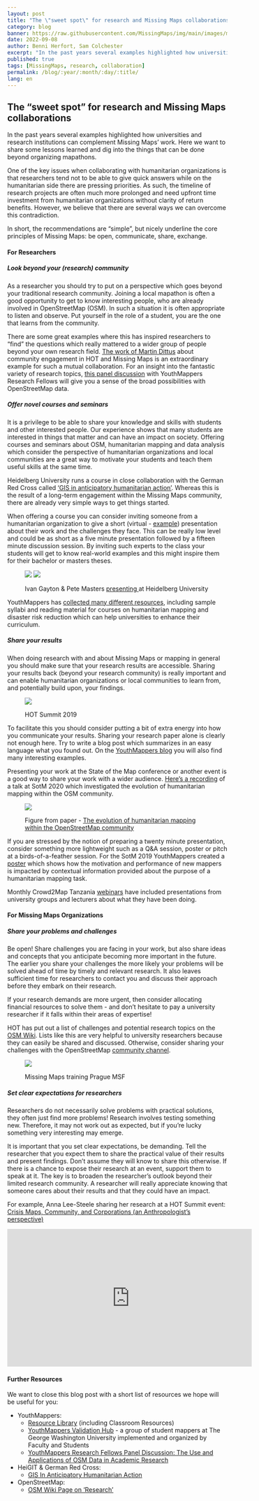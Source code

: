 ```yaml
---
layout: post
title: "The \"sweet spot\" for research and Missing Maps collaborations"
category: blog
banner: https://raw.githubusercontent.com/MissingMaps/img/main/images/missingmaps-blog_20220908_Pete%20Masters.jpg
date: 2022-09-08
author: Benni Herfort, Sam Colchester
excerpt: "In the past years several examples highlighted how universities and research institutions can complement Missing Maps’ work. Here we want to share some lessons learned and dig into the things that can be done beyond organizing mapathons." 
published: true
tags: [MissingMaps, research, collaboration]
permalink: /blog/:year/:month/:day/:title/
lang: en
---
```




## The “sweet spot” for research and Missing Maps collaborations

In the past years several examples highlighted how universities and research institutions can complement Missing Maps’ work. Here we want to share some lessons learned and dig into the things that can be done beyond organizing mapathons.

One of the key issues when collaborating with humanitarian organizations is that researchers tend not to be able to give quick answers while on the humanitarian side there are pressing priorities. As such, the timeline of research projects are often much more prolonged and need upfront time investment from humanitarian organizations without clarity of return benefits. However, we believe that there are several ways we can overcome this contradiction.

In short, the recommendations are “simple”, but nicely underline the core principles of Missing Maps: be open, communicate, share, exchange.

#### For Researchers
##### Look beyond your (research) community

As a researcher you should try to put on a perspective which goes beyond your traditional research community. Joining a local mapathon is often a good opportunity to get to know interesting people, who are already involved in OpenStreetMap (OSM). In such a situation it is often appropriate to listen and observe. Put yourself in the role of a student, you are the one that learns from the community.

There are some great examples where this has inspired researchers to “find” the questions which really mattered to a wider group of people beyond your own research field. [The work of Martin Dittus](https://www.openstreetmap.org/user/dekstop/diary/390717) about community engagement in HOT and Missing Maps is an extraordinary example for such a mutual collaboration. For an insight into the fantastic variety of research topics, [this panel discussion](https://www.youtube.com/watch?v=4INGVPpmUZY) with YouthMappers Research Fellows will give you a sense of the broad possibilities with OpenStreetMap data. 

##### Offer novel courses and seminars

It is a privilege to be able to share your knowledge and skills with students and other interested people. Our experience shows that many students are interested in things that matter and can have an impact on society. Offering courses and seminars about OSM, humanitarian mapping and data analysis which consider the perspective of humanitarian organizations and local communities are a great way to motivate your students and teach them useful skills at the same time.

Heidelberg University runs a course in close collaboration with the German Red Cross called [‘GIS in anticipatory humanitarian action’](https://gitlab.gistools.geog.uni-heidelberg.de/giscience/disaster-tools/gis-in-anticipatory-humanitarian-action). Whereas this is the result of a long-term engagement within the Missing Maps community, there are already very simple ways to get things started.

When offering a course you can consider inviting someone from a humanitarian organization to give a short (virtual - [example](http://k1z.blog.uni-heidelberg.de/2018/06/14/wikimedia-and-msf-talks-disaster-20-seminar-latest-theory-and-practice-in-disaster-management/)) presentation about their work and the challenges they face. This can be really low level and could be as short as a five minute presentation followed by a fifteen minute discussion session. By inviting such experts to the class your students will get to know real-world examples and this might inspire them for their bachelor or masters theses.


<figure>
<img src="https://raw.githubusercontent.com/MissingMaps/img/main/images/missingmaps-blog_20220908_IvanGayton.jpg "> <img src="https://raw.githubusercontent.com/MissingMaps/img/main/images/missingmaps-blog_20220908_Pete%20Masters.jpg">
<p class="caption">Ivan Gayton & Pete Masters <a href="https://disastermappers.wordpress.com/2015/06/">presenting </a> at Heidelberg University </p>
</figure>


YouthMappers has [collected many different resources](https://sites.google.com/view/youthmapperswiki/classroom-resources?authuser=0), including sample syllabi and reading material for courses on humanitarian mapping and disaster risk reduction which can help universities to enhance their curriculum.

##### Share your results

When doing research with and about Missing Maps or mapping in general you should make sure that your research results are accessible. Sharing your results back (beyond your research community) is really important and can enable humanitarian organizations or local communities to learn from, and potentially build upon, your findings.


<figure>
<img src="https://raw.githubusercontent.com/MissingMaps/img/main/images/missingmaps-blog_20220908_HOTSummit2019.jpg">
<p class="caption">HOT Summit 2019 </p>
</figure>

To facilitate this you should consider putting a bit of extra energy into how you communicate your results. Sharing your research paper alone is clearly not enough here. Try to write a blog post which summarizes in an easy language what you found out. On the [YouthMappers blog](https://www.youthmappers.org/blog) you will also find many interesting examples.

Presenting your work at the State of the Map conference or another event is a good way to share your work with a wider audience. [Here’s a recording](https://www.youtube.com/watch?v=ZUs5e0jFJEo) of a talk at SotM 2020 which investigated the evolution of humanitarian mapping within the OSM community. 


<figure>
 <img src="https://raw.githubusercontent.com/MissingMaps/img/main/images/missingmaps-blog_20220908_OSMCommunityEvolution.jpg">
<p class="caption">Figure from paper - <a href="https://www.nature.com/articles/s41598-021-82404-z">The evolution of humanitarian mapping within the OpenStreetMap community </a> </p>
</figure>

If you are stressed by the notion of preparing a twenty minute presentation, consider something more lightweight such as a Q&A session, poster or pitch at a birds-of-a-feather session. For the SotM 2019 YouthMappers created a [poster](https://wiki.openstreetmap.org/w/images/0/0f/Workforce_development_and_Youthmappers-_Understanding_perceptions_of_students_in_humanitarian_mapping.pdf) which shows how the motivation and performance of new mappers is impacted by contextual information provided about the purpose of a humanitarian mapping task.  

Monthly Crowd2Map Tanzania [webinars](https://www.youtube.com/playlist?list=PLiKHjzLbztbpPIRmEYv44CSOJWzxIO40L) have included presentations from university groups and lecturers about what they have been doing.

#### For Missing Maps Organizations
##### Share your problems and challenges

Be open! Share challenges you are facing in your work, but also share ideas and concepts that you anticipate becoming more important in the future. The earlier you share your challenges the more likely your problems will be solved ahead of time by timely and relevant research. It also leaves sufficient time for researchers to contact you and discuss their approach before they embark on their research. 

If your research demands are more urgent, then consider allocating financial resources to solve them - and don’t hesitate to pay a university researcher if it falls within their areas of expertise! 

HOT has put out a list of challenges and potential research topics on the [OSM Wiki](https://wiki.openstreetmap.org/wiki/HOT_Research_Topics). Lists like this are very helpful to university researchers because they can easily be shared and discussed. Otherwise, consider sharing your challenges with the OpenStreetMap [community channel](https://community.openstreetmap.org/).

<figure>
<img src="https://raw.githubusercontent.com/MissingMaps/img/main/images/missingmaps-blog_20220908_MissingMapsMSFPragueFormation.jpg">
<p class="caption">Missing Maps training Prague MSF </p>
</figure>

##### Set clear expectations for researchers

Researchers do not necessarily solve problems with practical solutions, they often just find more problems! Research involves testing something new. Therefore, it may not work out as expected, but if you’re lucky something very interesting may emerge. 

It is important that you set clear expectations, be demanding. Tell the researcher that you expect them to share the practical value of their results and present findings. Don’t assume they will know to share this otherwise. If there is a chance to expose their research at an event, support them to speak at it. The key is to broaden the researcher’s outlook beyond their limited research community. A researcher will really appreciate knowing that someone cares about their results and that they could have an impact. 


For example, Anna Lee-Steele sharing her research at a HOT Summit event: [Crisis Maps, Community, and Corporations (an Anthropologist’s perspective)](https://www.youtube.com/watch?v=_0a84F0pdNU)

<iframe width="560" height="315" src="https://www.youtube.com/embed/_0a84F0pdNU" title="YouTube video player" frameborder="0" allow="accelerometer; autoplay; clipboard-write; encrypted-media; gyroscope; picture-in-picture" allowfullscreen></iframe>


#### Further Resources

We want to close this blog post with a short list of resources we hope will be useful for you:
- YouthMappers: 
	- [Resource Library](https://sites.google.com/view/youthmapperswiki/home?authuser=0) (including Classroom Resources)
	- [YouthMappers Validation Hub](https://www.youthmappers.org/validation-hub) - a group of student mappers at The George Washington University implemented and organized by Faculty and Students
	- [YouthMappers Research Fellows Panel Discussion: The Use and Applications of OSM Data in Academic Research](https://youtu.be/4INGVPpmUZY)
- HeiGIT & German Red Cross: 
	- [GIS In Anticipatory Humanitarian Action](https://gitlab.gistools.geog.uni-heidelberg.de/giscience/disaster-tools/gis-in-anticipatory-humanitarian-action)
- OpenStreetMap:
	- [OSM Wiki Page on ‘Research’](https://wiki.openstreetmap.org/wiki/Research)
